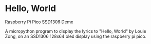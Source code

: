 # Hello, World
Raspberry Pi Pico SSD1306 Demo


A micropython program to display the lyrics to "Hello, World" by Louie Zong, on an SSD1306 128x64 oled display using the raspberry pi pico.

